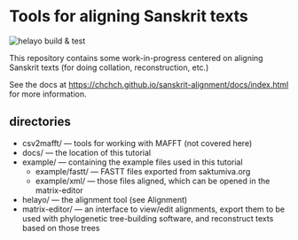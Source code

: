 # Tools for aligning Sanskrit texts

![helayo build & test](https://github.com/chchch/sanskrit-alignment/actions/workflows/build.yml/badge.svg)

This repository contains some work-in-progress centered on aligning Sanskrit texts (for doing collation, reconstruction, etc.)

See the docs at https://chchch.github.io/sanskrit-alignment/docs/index.html for more information.

## directories

* csv2mafft/ — tools for working with MAFFT (not covered here)
* docs/ — the location of this tutorial
* example/ — containing the example files used in this tutorial
    * example/fastt/ — FASTT files exported from saktumiva.org
    * example/xml/ — those files aligned, which can be opened in the matrix-editor
* helayo/ — the alignment tool (see Alignment)
* matrix-editor/ — an interface to view/edit alignments, export them to be used with phylogenetic tree-building software, and reconstruct texts based on those trees 
